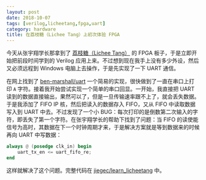 ```yaml
---
layout: post
date: 2018-10-07
tags: [verilog,licheetang,fpga,uart]
category: hardware
title: 在荔枝糖（Lichee Tang）上初次体验 FPGA 
---
```


今天从张宇翔学长那拿到了 [荔枝糖（Lichee Tang）](http://tang.lichee.pro/) 的 FPGA 板子，于是立即开始把前段时间学到的 Verilog 应用上来。不过想到现在我手上没有多少外设，然后又必须远程到 Windows 电脑上去操作，于是先实现了一下 UART 通信。

在网上找到了 [ben-marshall/uart](https://github.com/ben-marshall/uart) 一个简易的实现，很快做到了一直在串口上打印 `A` 字符。接着我开始尝试实现一个简单的串口回显。一开始，我直接把 UART 读到的数据直接输出，果然可以了，但是一旦传输速率跟不上了，就会丢失数据。于是我添加了 FIFO IP 核，然后把读入的数据存入 FIFO，又从 FIFO 中读取数据写入到 UART 中去。不过发现了一个小 BUG：每次打印的是倒数第二次输入的字符，即丢失了第一个字符。在张宇翔学长的帮助下找到了问题：当 FIFO 的读使能信号为高时，其数据在下一个时钟周期才来，于是解决方案就是等到数据来的时候再向 UART 中写数据：

```verilog
always @ (posedge clk_in) begin
	uart_tx_en <= uart_fifo_re;
end
```

这样就解决了这个问题。完整代码在 [jiegec/learn_licheetang](https://github.com/jiegec/learn_licheetang) 中。
